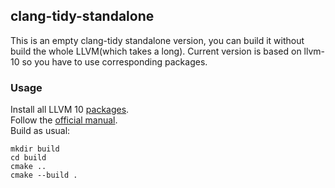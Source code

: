 ## clang-tidy-standalone

This is an empty clang-tidy standalone version, you can build it without build the 
whole LLVM(which takes a long). Current version is based on llvm-10 so you have to use corresponding packages.

### Usage

Install all LLVM 10 [packages](https://apt.llvm.org/).    
Follow the [official manual](https://clang.llvm.org/extra/clang-tidy/Contributing.html).    
Build as usual:

```
mkdir build
cd build
cmake ..
cmake --build .
```